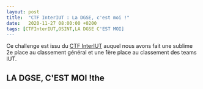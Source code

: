 ```yaml
---
layout: post
title:  "CTF InterIUT : La DGSE, c'est moi !"
date:   2020-11-27 08:00:00 +0200
tags: [CTFInterIUT,OSINT,LA DGSE C'EST MOI]
---
```


Ce challenge est issu du [CTF InterIUT](http://ctf.hack2g2.fr/) auquel nous avons fait une sublime 2e place au classement général et une 1ère place au classement des teams IUT.

## LA DGSE, C'EST MOI !the